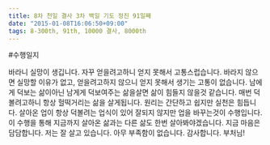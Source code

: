 ```yaml
---
title: 8차 천일 결사 3차 백일 기도 정진 91일째
date: "2015-01-08T16:06:50+09:00"
tags: 8-300th, 91th, 10000 결사, 8000th
---
```


#수행일지

바라니 실망이 생깁니다. 자꾸 얻을려고하니 얻지 못해서 고통스럽습니다. 바라지 않으면 실망할 이유가 없고, 얻을려고하지 않으니 얻지 못해서 생기는 고통이 없습니다. 남에게 덕보는 삶이아닌 남게게 덕보여주는 삶을살면 삶이 힘들지 않을것 같습니다. 매번 덕볼려고하니 항상 헐떡거리는 삶을 살게됩니다. 원리는 간단하고 쉽지만 실천은 힘듭니다. 살아온 업이 항상 덕볼려는 업식이 있어 잘되지 않지만 업을 바꾸는것이 수행입니다. 이 수행을 통해 지금까지 살아온 삶과는 다른 삶도 한번 살아봐야겠습니다. 지금 마음은 담담합니다. 저는 잘 살고 있습니다. 아무 부족함이 없습니다. 감사합니다. 부처님!
